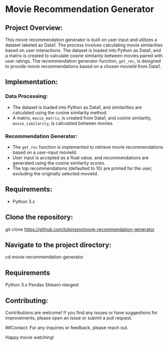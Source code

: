 # Movie Recommendation Generator

## Project Overview:

This movie recommendation generator is built on user input and utilizes a dataset labeled as Data1. The process involves calculating movie similarities based on user interactions. The dataset is loaded into Python as Data1, and a matrix is created to calculate cosine similarity between movies paired with user ratings. The recommendation generator function, `get_rec`, is designed to provide movie recommendations based on a chosen movieId from Data1.

## Implementation:

### Data Processing:

- The dataset is loaded into Python as Data1, and similarities are calculated using the cosine similarity method.
- A matrix, `movie_matrix`, is created from Data1, and cosine similarity, `movie_similarity`, is calculated between movies.

### Recommendation Generator:

- The `get_rec` function is implemented to retrieve movie recommendations based on a user-input movieId.
- User input is accepted as a float value, and recommendations are generated using the cosine similarity scores.
- The top recommendations (defaulted to 10) are printed for the user, excluding the originally selected movieId.

## Requirements:

- Python 3.x

## Clone the repository:
git clone https://github.com/tokinsey/movie-recommendation-generator

## Navigate to the project directory: 
cd movie-recommendation-generator

## Requirements 
Python 3.x 
Pandas 
Sklearn
nlargest

## Contributing: 
Contributions are welcome! If you find any issues or have suggestions for improvements, please open an issue or submit a pull request.

##Contact:
For any inquiries or feedback, please reach out.

Happy movie watching!
